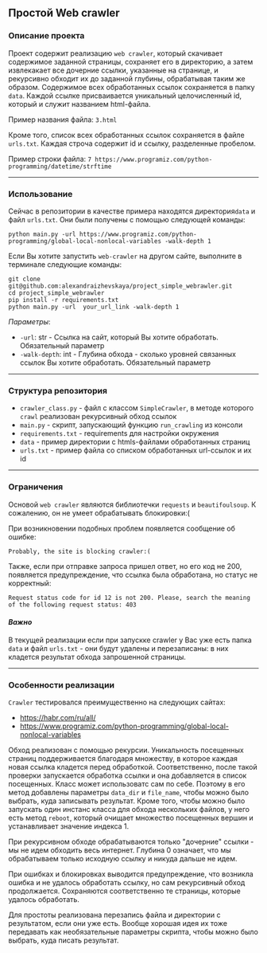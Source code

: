 ## Простой Web crawler

### Описание проекта
Проект содержит реализацию `web crawler`, который скачивает содержимое заданной страницы, сохраняет его в директорию, 
а затем извлекакает все дочерние ссылки, указанные на странице, и рекурсивно обходит их до заданной глубины, обрабатывая таким же образом. 
Содержимое всех обработанных ссылок сохраняется в папку `data`. Каждой ссылке присваивается уникальный целочисленный id, который и служит названием html-файла. 

Пример названия файла: 
`3.html`

Кроме того, список всех обработанных ссылок сохраняется в файле `urls.txt`. Каждая строча содержит id и ссылку, разделенные пробелом.

Пример строки файла: 
`7 https://www.programiz.com/python-programming/datetime/strftime`

------------
### Использование
Сейчас в репозитории в качестве примера находятся директория`data` и файл `urls.txt`. Они были получены с помощью следующей команды:

```commandline
python main.py -url https://www.programiz.com/python-programming/global-local-nonlocal-variables -walk-depth 1
```

Если Вы хотите запустить `web-crawler` на другом сайте, выполните в терминале следующие команды:
```commandline
git clone git@github.com:alexandraizhevskaya/project_simple_webrawler.git
cd project_simple_webrawler
pip install -r requirements.txt
python main.py -url  your_url_link -walk-depth 1
```
*Параметры*:
* `-url`: str - Ссылка на сайт, который Вы хотите обработать. Обязательный параметр
* `-walk-depth`: int - Глубина обхода - сколько уровней связанных ссылок Вы хотите обработать. Обязательный параметр

-----------------
### Структура репозитория
* `crawler_class.py` - файл с классом `SimpleCrawler`, в методе которого `crawl` реализован рекурсивный обход ссылок
* `main.py` - скрипт, запускающий функцию `run_crawling` из консоли
* `requirements.txt` - requirements для настройки окружения
* `data` - пример директории с htmls-файлами обработанных страниц 
* `urls.txt` - пример файла со списком обработанных url-ссылок и их id

------------
### Ограничения 
Основой `web crawler` являются библиотечки `requests` и `beautifoulsoup`. К сожалению, он не умеет обрабатывать блокировки:(

При возникновении подобных проблем появляется сообщение об ошибке: 

`Probably, the site is blocking crawler:(`

Также, если при отправке запроса пришел ответ, но его код не 200, появляется предупреждение, что ссылка была обработана, но статус не корректный:

`Request status code for id 12 is not 200. Please, search the meaning of the following request status: 403`

#### *Важно*  
В текущей реализации если при запускке crawler у Вас уже есть папка `data` и файл  `urls.txt` - они будут удалены и перезаписаны: в них кладется результат обхода запрошенной страницы.

----------------
### Особенности реализации

`Crawler` тестировался преимущественно на следующих сайтах:
* https://habr.com/ru/all/
* https://www.programiz.com/python-programming/global-local-nonlocal-variables

Обход реализован с помощью рекурсии. Уникальность посещенных страниц поддерживается благодаря множеству,
в которое каждая новая ссылка кладется перед обработкой. Соответственно, после такой проверки запускается обработка ссылки и она добавляется в список посещенных.
Класс может использоватс сам по себе. Поэтому в его метод добавлены параметры `data_dir` и `file_name`, чтобы можно было выбрать, куда записывать результат.
Кроме того, чтобы можно было запускать один инстанс класса для обхода нескольких файлов, у него есть метод `reboot`, который очищает множество посещенных вершин и устанавливает значение индекса 1.

При рекурсивном обходе обрабатываются только "дочерние" ссылки - мы не идем обходить весь интернет.
Глубина 0 означает, что мы обрабатываем только исходную ссылку и никуда дальше не идем.

При ошибках и блокировках выводится предупреждение, что возникла ошибка и не удалось обработать ссылку, но сам рекурсивный обход продолжается.
Сохраняются соответственно те страницы, которые удалось обработать.

Для простоты реализована перезапись файла и директории с результатом, если  они уже есть. Вообще хорошая идея их тоже передавать как необязательные параметры скрипта, чтобы можно было выбрать, куда писать результат.